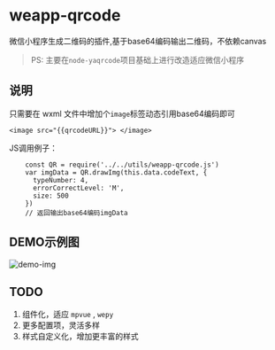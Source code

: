 # weapp-qrcode
微信小程序生成二维码的插件,基于base64编码输出二维码，不依赖canvas
>PS: 主要在`node-yaqrcode`项目基础上进行改造适应微信小程序

## 说明
只需要在 wxml 文件中增加个`image`标签动态引用base64编码即可
```
<image src="{{qrcodeURL}}"> </image>
```

JS调用例子：
```
    const QR = require('../../utils/weapp-qrcode.js')
    var imgData = QR.drawImg(this.data.codeText, {
      typeNumber: 4,
      errorCorrectLevel: 'M',
      size: 500
    })
    // 返回输出base64编码imgData

```

## DEMO示例图

![demo-img](./demo/demo.png)

## TODO
1. 组件化，适应 `mpvue` , `wepy`
2. 更多配置项，灵活多样
3. 样式自定义化，增加更丰富的样式
